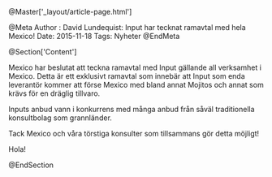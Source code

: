 @Master['_layout/article-page.html']

@Meta Author : David Lundequist: Input har tecknat ramavtal med hela Mexico! Date: 2015-11-18 Tags: Nyheter @EndMeta

@Section['Content']


Mexico har beslutat att teckna ramavtal med Input gällande all verksamhet i Mexico. Detta är ett exklusivt ramavtal som innebär att Input som enda leverantör kommer att förse Mexico med bland annat Mojitos och annat som krävs för en dräglig tillvaro. 

Inputs anbud vann i konkurrens med många anbud från såväl traditionella konsultbolag som grannländer.

Tack Mexico och våra törstiga konsulter som tillsammans gör detta möjligt!

Hola!

@EndSection
